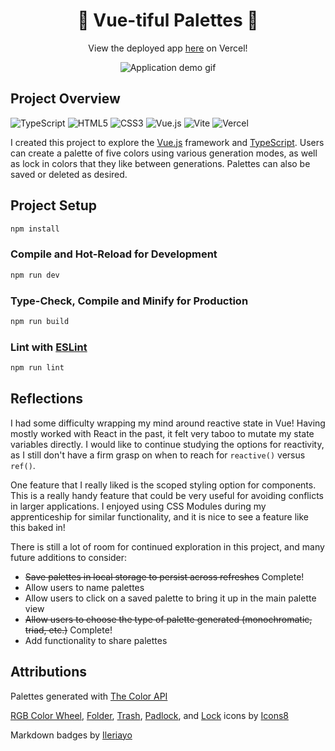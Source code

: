 <h1 align="center">🎨 Vue-tiful Palettes 🌈</h1>

<p align="center">
  View the deployed app <a href="https://vue-tiful-palettes.vercel.app/">here</a> on Vercel!
</p>

<p align="center">
  <img alt="Application demo gif" src="https://user-images.githubusercontent.com/77205456/224773533-2729a26d-0732-497a-8cde-e0713e417bc8.gif">
</p>

## Project Overview

![TypeScript](https://img.shields.io/badge/typescript-%23007ACC.svg?style=for-the-badge&logo=typescript&logoColor=white)
![HTML5](https://img.shields.io/badge/html5-%23E34F26.svg?style=for-the-badge&logo=html5&logoColor=white)
![CSS3](https://img.shields.io/badge/css3-%231572B6.svg?style=for-the-badge&logo=css3&logoColor=white)
![Vue.js](https://img.shields.io/badge/vuejs-%2335495e.svg?style=for-the-badge&logo=vuedotjs&logoColor=%234FC08D)
![Vite](https://img.shields.io/badge/vite-%23646CFF.svg?style=for-the-badge&logo=vite&logoColor=white)
![Vercel](https://img.shields.io/badge/vercel-%23000000.svg?style=for-the-badge&logo=vercel&logoColor=white)

I created this project to explore the [Vue.js](https://vuejs.org/) framework and [TypeScript](https://www.typescriptlang.org/). Users can create a palette of five colors using various generation modes, as well as lock in colors that they like between generations. Palettes can also be saved or deleted as desired.

## Project Setup

```sh
npm install
```

### Compile and Hot-Reload for Development

```sh
npm run dev
```

### Type-Check, Compile and Minify for Production

```sh
npm run build
```

### Lint with [ESLint](https://eslint.org/)

```sh
npm run lint
```

## Reflections

I had some difficulty wrapping my mind around reactive state in Vue! Having mostly worked with React in the past, it felt very taboo to mutate my state variables directly. I would like to continue studying the options for reactivity, as I still don't have a firm grasp on when to reach for `reactive()` versus `ref()`.

One feature that I really liked is the scoped styling option for components. This is a really handy feature that could be very useful for avoiding conflicts in larger applications. I enjoyed using CSS Modules during my apprenticeship for similar functionality, and it is nice to see a feature like this baked in!

There is still a lot of room for continued exploration in this project, and many future additions to consider:

- ~~Save palettes in local storage to persist across refreshes~~ Complete!
- Allow users to name palettes
- Allow users to click on a saved palette to bring it up in the main palette view
- ~~Allow users to choose the type of palette generated (monochromatic, triad, etc.)~~ Complete!
- Add functionality to share palettes

## Attributions

Palettes generated with <a target="\_blank" href="https://www.thecolorapi.com/">The Color API</a>

<a target="_blank" href="https://icons8.com/icon/SZTl3l31z6gR/rgb-color-wheel">RGB Color Wheel</a>, <a target="_blank" href="https://icons8.com/icon/sfmAmtufhDys/folder">Folder</a>, <a target="_blank" href="https://icons8.com/icon/7DbfyX80LGwU/trash">Trash</a>, <a target="_blank" href="https://icons8.com/icon/3seXONfwoB83/padlock">Padlock</a>, and <a target="_blank" href="https://icons8.com/icon/0R7F3PxtxHVm/lock">Lock</a> icons by <a target="_blank" href="https://icons8.com">Icons8</a>

Markdown badges by <a href="https://github.com/Ileriayo/markdown-badges">Ileriayo</a>
